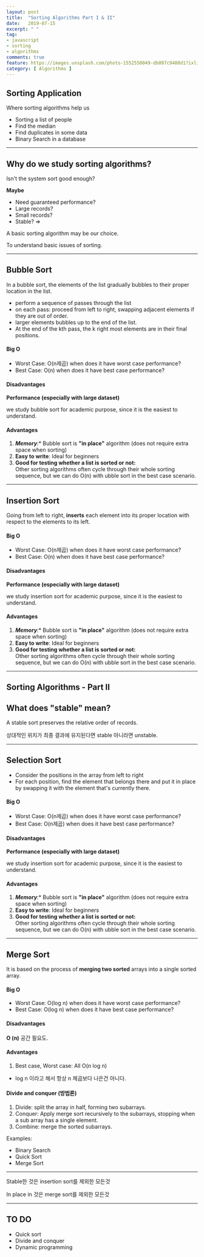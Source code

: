 ```yaml
---
layout: post
title:  "Sorting Algorithms Part I & II"
date:   2019-07-15
excerpt: " "
tag:
- javascript
- sorting
- algorithms
comments: true
feature: https://images.unsplash.com/photo-1552550049-db097c9480d1?ixlib=rb-1.2.1&ixid=eyJhcHBfaWQiOjEyMDd9&auto=format&fit=crop&w=1234&q=80
category: [ Algorithms ]
---
```


## Sorting Application 

Where sorting algorithms help us

- Sorting a list of people
- Find the median
- Find duplicates in some data
- Binary Search in a database

------

## Why do we study sorting algorithms?

Isn't the system sort good enough?

**Maybe**

- Need guaranteed performance?
- Large records?
- Small records?
- Stable? => 

A basic sorting algorithm may be our choice.

To understand basic issues of sorting.

------

## Bubble Sort 

In a bubble sort, the elements of the list gradually bubbles to their proper location in the list.

- perform a sequence of passes through the list
- on each pass: proceed from left to right, swapping adjacent elements if they are out of order.
- larger elements bubbles up to the end of the list.
- At the end of the kth pass, the k right most elements are in their final positions.

#### Big O

- Worst Case: O(n제곱) when does it have worst case performance?
- Best Case: O(n) when does it have best case performance?

#### Disadvantages

**Performance (especially with large dataset)**

we study bubble sort for academic purpose, since it is the easiest to understand.

#### Advantages

1. ***Memory**:** Bubble sort is **"in place"** algorithm (does not require extra space when sorting)
2. **Easy to write**: Ideal for beginners
3. **Good for testing whether a list is sorted or not:**  
   Other sorting algorithms often cycle through their whole sorting sequence, but we can do O(n) with ubble sort in the best case scenario.

------

## Insertion Sort

Going from left to right, **inserts** each element into its proper location with respect to the elements to its left.

#### Big O

- Worst Case: O(n제곱) when does it have worst case performance?
- Best Case: O(n) when does it have best case performance?

#### Disadvantages

**Performance (especially with large dataset)**

we study insertion sort for academic purpose, since it is the easiest to understand.

#### Advantages

1. ***Memory**:** Bubble sort is **"in place"** algorithm (does not require extra space when sorting)
2. **Easy to write**: Ideal for beginners
3. **Good for testing whether a list is sorted or not:**  
   Other sorting algorithms often cycle through their whole sorting sequence, but we can do O(n) with ubble sort in the best case scenario.

------

## Sorting Algorithms - Part II

## What does "stable" mean?

A stable sort preserves the relative order of records.

상대적인 위치가 최종 결과에 유지된다면 stable 
아니라면 unstable.

------

## Selection Sort

- Consider the positions in the array from left to right
- For each position, find the element that belongs there and put it in place by swapping it with the element that's currently there.

#### Big O

- Worst Case: O(n제곱) when does it have worst case performance?
- Best Case: O(n제곱) when does it have best case performance?

#### Disadvantages

**Performance (especially with large dataset)**

we study insertion sort for academic purpose, since it is the easiest to understand.

#### Advantages

1. ***Memory**:** Bubble sort is **"in place"** algorithm (does not require extra space when sorting)
2. **Easy to write**: Ideal for beginners
3. **Good for testing whether a list is sorted or not:**  
   Other sorting algorithms often cycle through their whole sorting sequence, but we can do O(n) with ubble sort in the best case scenario.

------

## Merge Sort

It is based on the process of **merging two sorted** arrays into a single sorted array.

#### Big O

- Worst Case: O(log n) when does it have worst case performance?
- Best Case: O(log n) when does it have best case performance?

#### Disadvantages

**O (n)** 공간 필요도.

#### Advantages

1. Best case, Worst case: All O(n log n)

- log n 이라고 해서 항상 n 제곱보다 나은건 아니다. 

#### Divide and conquer (방법론)

1. Divide: split the array in half, forming two subarrays.
2. Conquer: Apply merge sort recursively to the subarrays, stopping when a sub array has a single element.
3. Combine: merge the sorted subarrays.

Examples: 

- Binary Search
- Quick Sort
- Merge Sort

------

Stable한 것은 insertion sort를 제외한 모든것

In place in 것은 merge sort를 제외한 모든것

------

## TO DO

- Quick sort
- Divide and conquer
- Dynamic programming